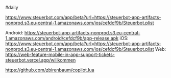 #daily 

https://www.steuerbot.com/app/beta?url=https://steuerbot-app-artifacts-nonprod.s3.eu-central-1.amazonaws.com/ios/cefdcf9b/Steuerbot.plist

Android: https://steuerbot-app-artifacts-nonprod.s3.eu-central-1.amazonaws.com/android/cefdcf9b/app-release.apk
iOS: https://www.steuerbot.com/app/beta?url=https://steuerbot-app-artifacts-nonprod.s3.eu-central-1.amazonaws.com/ios/cefdcf9b/Steuerbot.plist
Web: https://web-feature-mobile-in-app-support-tickets-steuerbot.vercel.app/willkommen


https://github.com/zbirenbaum/copilot.lua
